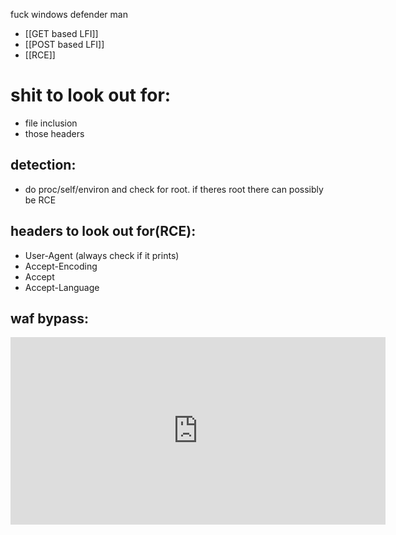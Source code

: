 fuck windows defender man 

- [[GET based LFI]]
- [[POST based LFI]]
- [[RCE]] 
# shit to look out for:
- file inclusion
- those headers
## detection: 
- do proc/self/environ and check for root. if theres root there can possibly be RCE 

## headers to look out for(RCE):
- User-Agent (always check if it prints)
- Accept-Encoding
- Accept 
- Accept-Language
## waf bypass:
<iframe width="600" height="300" src="https://www.youtube.com/embed/fobeXDPJZdk" title="LFI (not acceptable bypass)" frameborder="0" allow="accelerometer; autoplay; clipboard-write; encrypted-media; gyroscope; picture-in-picture; web-share" referrerpolicy="strict-origin-when-cross-origin" allowfullscreen></iframe>
